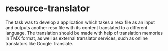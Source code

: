 # resource-translator

The task was to develop a application which takes a resx file as an input and
outputs another resx file with its content translated to a different
language. The translation should be made with help of translation memories in
TMX format, as well as external translator services, such as online translators
like Google Translate. 
